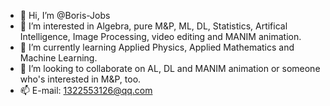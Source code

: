- 👋 Hi, I’m @Boris-Jobs
- 👀 I’m interested in Algebra, pure M&P, ML, DL, Statistics, Artifical Intelligence, Image Processing, video editing and MANIM animation.
- 🌱 I’m currently learning Applied Physics, Applied Mathematics and Machine Learning.
- 💞️ I’m looking to collaborate on AL, DL and MANIM animation or someone who's interested in M&P, too.
- 📫 E-mail: 1322553126@qq.com

<!---
Boris-Jobs/Boris-Jobs is a ✨ special ✨ repository because its `README.md` (this file) appears on your GitHub profile.
You can click the Preview link to take a look at your changes.
--->

